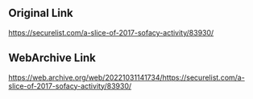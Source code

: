 ## Original Link

https://securelist.com/a-slice-of-2017-sofacy-activity/83930/

## WebArchive Link

https://web.archive.org/web/20221031141734/https://securelist.com/a-slice-of-2017-sofacy-activity/83930/
